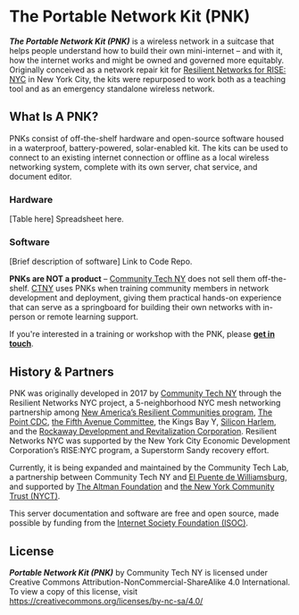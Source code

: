 # **The Portable Network Kit (PNK)**

***The Portable Network Kit (PNK)*** is a wireless network in a suitcase that helps people understand how to build their own mini-internet – and with it, how the internet works and might be owned and governed more equitably. Originally conceived as a network repair kit for [Resilient Networks for RISE: NYC](https://www.newamerica.org/resilient-communities/flexible-future-ready-networks/rise-nyc/) in New York City, the kits were repurposed to work both as a teaching tool and as an emergency standalone wireless network. 

## **What Is A PNK?**

PNKs consist of off-the-shelf hardware and open-source software housed in a waterproof, battery-powered, solar-enabled kit. The kits can be used to connect to an existing internet connection or offline as a local wireless networking system, complete with its own server, chat service, and document editor. 

### **Hardware**

[Table here] 
Spreadsheet here. 

### **Software**
[Brief description of software] 
Link to Code Repo. 

**PNKs are NOT a product** – [Community Tech NY](https://www.communitytechny.org/) does not sell them off-the-shelf. [CTNY](https://www.communitytechny.org/) uses PNKs when training community members in network development and deployment, giving them practical hands-on experience that can serve as a springboard for building their own networks with in-person or remote learning support.

If you're interested in a training or workshop with the PNK, please **[get in touch](https://docs.google.com/forms/d/e/1FAIpQLSeaSGgodyQXhLplaR_w3bcliHZtsk8GAK5E5mqxCkI6_oVRzw/viewform?usp=sf_link)**.

## **History & Partners**

PNK was originally developed in 2017 by [Community Tech NY](https://www.communitytechny.org/) through the Resilient Networks NYC project, a 5-neighborhood NYC mesh networking partnership among [New America’s Resilient Communities program](https://www.newamerica.org/resilient-communities/), [The Point CDC](https://www.thepoint.org/), [the Fifth Avenue Committee](https://hcr.ny.gov/location/fifth-avenue-committee-inc), the Kings Bay Y, [Silicon Harlem](https://siliconharlem.com/), and the [Rockaway Development and Revitalization Corporation](https://www.rdrc.org/). Resilient Networks NYC was supported by the New York City Economic Development Corporation’s RISE:NYC program, a Superstorm Sandy recovery effort. 

Currently, it is being expanded and maintained by the Community Tech Lab, a partnership between Community Tech NY and [El Puente de Williamsburg](https://www.elpuente.org/), and supported by [The Altman Foundation](https://www.altmanfoundation.org/) and [the New York Community Trust (NYCT)](https://thenytrust.org/).

This server documentation and software are free and open source, made possible by funding from the [Internet Society Foundation (ISOC)](https://www.internetsociety.org/).

## **License**

***Portable Network Kit (PNK)*** by Community Tech NY is licensed under Creative Commons Attribution-NonCommercial-ShareAlike 4.0 International. To view a copy of this license, visit https://creativecommons.org/licenses/by-nc-sa/4.0/


